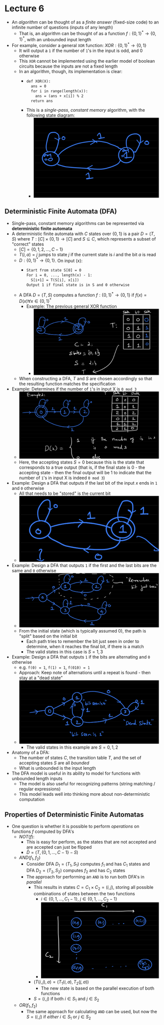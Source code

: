 # Lecture 6
- An *algorithm* can be thought of as a *finite answer* (fixed-size code) to an infinite number of questions (inputs of any length)
  - That is, an algorithm can be thought of as a function $f: \{0, 1\}^* \rightarrow \{0, 1\}^*$, with an unbounded input length
- For example, consider a general `XOR` function: $XOR: \{0, 1\}^* \rightarrow \{0, 1\}$  
  - It will output a `1` if the number of `1`'s in the input is odd, and 0 otherwise
  - This `XOR` cannot be implemented using the earlier model of boolean circuits because the inputs are not a fixed length
  - In an algorithm, though, its implementation is clear:
    -     def XOR(X):
            ans = 0
            for i in range(length(x)):
              ans = (ans + x[i]) % 2
            return ans
    - This is a *single-pass*, *constant memory* algorithm, with the following state diagram:
      - ![General XOR State Diagram](./Images/General_XOR_State_Diagram.png)
## Deterministic Finite Automata (DFA)
- Single-pass, constant memory algorithms can be represented via **deterministic finite automata**
- A deterministic finite automata with $C$ states over $\{0, 1\}$ is a pair $D = (T, S)$ where $T: [C] \times \{0, 1\} \rightarrow [C]$ and $S \subseteq C$, which represents a subset of "correct" states
  - $[C] = \{0, 1, 2, ..., C - 1\}$
  - $T(i, a) = j$ jumps to state $j$ if the current state is $i$ and the bit $a$ is read
  - $D: \{0, 1\}^* \rightarrow \{0, 1\}$. On input (x):
    -     Start from state S[0] = 0
          For i = 0, ..., length(x) - 1:
            S[i+1] = T(S[i], x[i])
          Output 1 if final state is in S and 0 otherwise
  - A DFA $D = (T, S)$ computes a function $f: \{0, 1\}^* \rightarrow \{0, 1\}$ if $f(x) = D(x) \forall x \in \{0, 1\}^*$ 
    - Example: The previous general XOR function
      - ![General XOR Transition Function](./Images/General_XOR_Transition_Function.png)
  - When constructing a DFA, $T$ and $S$ are chosen accordingly so that the resulting function matches the specification
- Example: Determines if the number of `1`'s in input X is `0 mod 3`
  - ![DFS Example 2](./Images/DFA_Example_2.png)
  - Here, the accepting states $S = {0}$ because this is the state that corresponds to a true output (that is, if the final state is 0 - the accepting state - then the final output will be 1 to indicate that the number of `1`'s in input X is indeed `0 mod 3`)
- Example: Design a DFA that outputs if the last bit of the input $x$ ends in `1` and `0` otherwise
  - All that needs to be "stored" is the current bit
  - ![Last Bit 1 DFA](./IMages/Last_Bit_1_DFA.png)
- Example: Design a DFA that outputs `1` if the first and the last bits are the same and `0` otherwise
  - ![DFA First and Last Bit](./Images/DFA_First_and_Last_Bit.png)
  - From the initial state (which is typically assumed 0), the path is "split" based on the initial bit
    - Each path tries to remember the bit just seen in order to determine, when it reaches the final bit, if there is a match
    - The valid states in this case is $S = {1, 3}$
- Example: Design a DFA that outputs `1` if the bits are alternating and `0` otherwise
  - e.g. `f(0) = 1`, `f(1) = 1`, `f(010) = 1`
  - Approach: Keep note of alternations until a repeat is found - then stay at a "dead state"
  - ![DFA Alternating Bits](./Images/Alternating_Bits_DFA.png)
    - The valid states in this example are $S = {0, 1, 2}$
- Anatomy of a DFA:
  - The number of states $C$, the transition table $T$, and the set of accepting states $S$ are all $bounded$
  - What is unbounded is the input length
- The DFA model is useful in its ability to model for functions with unbounded length inputs
  - The model is also useful for recognizing patterns (string matching / regular expressions)
  - This model leads well into thinking more about non-deterministic computation
## Properties of Deterministic Finite Automatas
- One question is whether it is possible to perform *operations* on functions $f$ computed by DFA's
  - $NOT(f)$:
    - This is easy for perform, as the states that are not accepted and are accepted can just be flipped
    - $\bar{D} = (T, \{0, 1, ..., C - 1\} - S)$
  - $AND(f_1, f_2)$
    - Consider DFA $D_1 = (T_1, S_1)$ computes $f_1$ and has $C_1$ states and DFA $D_2 = (T_2, S_2)$ computes $f_2$ and has $C_2$ states 
    - The approach for performing an `AND` is to run both DFA's in *parallel*
      - This results in states $C = C_1 \times C_2 = (i, j)$, storing all possible combinations of states between the two functions
        - $i \in \{0, 1, ..., C_1 - 1\}$, $j \in \{0, 1, ..., C_2 - 1\}$
        - ![DFA AND States](./Images/DFA_AND_States.png) 
      - $(T(i, j), a) = (T_1(i, a), T_2(j, a))$ 
        - The new state is based on the parallel execution of both functions
      - $S = (i, j)$ if both $i \in S_1$ and $j \in S_2$
  - $OR(f_1, f_2)$
    - The same approach for calculating `AND` can be used, but now the $S = (i, j)$ if *either* $i \in S_1$ or $j \in S_2$ 